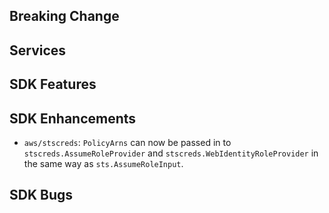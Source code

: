 Breaking Change
---

Services
---

SDK Features
---

SDK Enhancements
---
* `aws/stscreds`: `PolicyArns` can now be passed in to `stscreds.AssumeRoleProvider` and `stscreds.WebIdentityRoleProvider` in the same way as `sts.AssumeRoleInput`.

SDK Bugs
---
